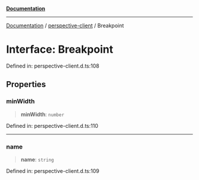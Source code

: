 [**Documentation**](../../index.md)

***

[Documentation](../../index.md) / [perspective-client](../index.md) / Breakpoint

# Interface: Breakpoint

Defined in: perspective-client.d.ts:108

## Properties

### minWidth

> **minWidth**: `number`

Defined in: perspective-client.d.ts:110

***

### name

> **name**: `string`

Defined in: perspective-client.d.ts:109
